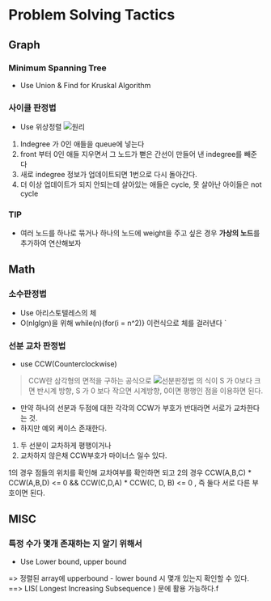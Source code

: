 # Problem Solving Tactics

## Graph

### Minimum Spanning Tree

- Use Union & Find for Kruskal Algorithm

### 사이클 판정법

- Use 위상정렬
![원리](https://codingdog.tistory.com/entry/%EC%96%B4%EB%96%BB%EA%B2%8C-%EC%9C%84%EC%83%81-%EC%A0%95%EB%A0%AC%EC%9D%84-%EC%9D%B4%EC%9A%A9%ED%95%98%EB%A9%B4-%EA%B7%B8%EB%9E%98%ED%94%84-%EC%82%AC%EC%9D%B4%ED%81%B4%EC%9D%B4-%EC%9E%88%EB%8A%94%EC%A7%80-%ED%8C%90%EB%8B%A8%ED%95%A0%EA%B9%8C%EC%9A%94)
1. Indegree 가 0인 애들을 queue에 넣는다
2. front 부터 0인 애들 지우면서 그 노드가 뻗은 간선이 만들어 낸 indegree를 빼준다
3. 새로 indegree 정보가 업데이트되면 1번으로 다시 돌아간다.
4. 더 이상 업데이트가 되지 안되는데 살아있는 애들은 cycle, 못 살아난 아이들은 not cycle

### TIP
- 여러 노드를 하나로 묶거나 하나의 노드에 weight을 주고 싶은 경우 **가상의 노드**를 추가하여 연산해보자

## Math

### 소수판정법

- Use 아리스토텔레스의 체
- O(nlglgn)을 위해 while(n){for(i = n^2)} 이런식으로 체를 걸러낸다
`
### 선분 교차 판정법

- use CCW(Counterclockwise)
> CCW란 삼각형의 면적을 구하는 공식으로
![선분판정법](https://t1.daumcdn.net/cfile/tistory/99AE303359DB53141F)
의 식이 S 가 0보다 크면 반시계 방향, S 가 0 보다 작으면 시계방향, 0이면 평행인 점을 이용하면 된다.

- 만약 하나의 선분과 두점에 대한 각각의 CCW가 부호가 반대라면 서로가 교차한다는 것.
- 하지만 예외 케이스 존재한다.
1.  두 선분이 교차하게 평행이거나 
2. 교차하지 않은채 CCW부호가 마이너스 일수 있다.

1의 경우 점들의 위치를 확인해 교차여부를 확인하면 되고
2의 경우 CCW(A,B,C) * CCW(A,B,D) <= 0 && CCW(C,D,A) * CCW(C, D, B) <= 0 , 즉 둘다 서로 다른 부호이면 된다. 

## MISC

### 특정 수가 몇개 존재하는 지 알기 위해서 

- Use Lower bound, upper bound

=> 정렬된 array에 upperbound - lower bound 시 몇개 있는지 확인할 수 있다. 
==> LIS( Longest Increasing Subsequence ) 문에 활용 가능하다.f


